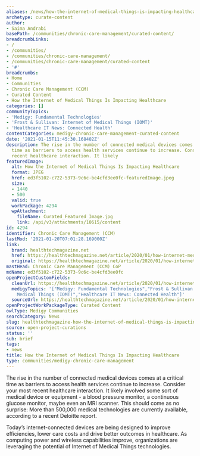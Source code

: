 ```yaml
---
aliases: /news/how-the-internet-of-medical-things-is-impacting-healthcare
archetype: curate-content
author:
- Saima Andrabi
basePath: /communities/chronic-care-management/curated-content/
breadcrumbLinks:
- /
- /communities/
- /communities/chronic-care-management/
- /communities/chronic-care-management/curated-content
- '#'
breadcrumbs:
- Home
- Communities
- Chronic Care Management (CCM)
- Curated Content
- How the Internet of Medical Things Is Impacting Healthcare
categories: []
communityTopics:
- 'Medigy: Fundamental Technologies'
- 'Frost & Sullivan: Internet of Medical Things (IOMT)'
- 'Healthcare IT News: Connected Health'
contentCategories: medigy-chronic-care-management-curated-content
date: '2021-01-15T11:45:30.168402Z'
description: The rise in the number of connected medical devices comes at a critical
  time as barriers to access health services continue to increase. Consider your most
  recent healthcare interaction. It likely
featuredImage:
  alt: How the Internet of Medical Things Is Impacting Healthcare
  format: JPEG
  href: ed3f5102-c722-5373-9c6c-be4cfd3ee0fc-featuredImage.jpeg
  size:
  - 1440
  - 500
  valid: true
  workPackage: 4294
  wpAttachment:
    fileName: Curated_Featured_Image.jpg
    link: /api/v3/attachments/10615/content
id: 4294
identifier: Chronic Care Management (CCM)
lastMod: '2021-01-20T07:01:28.169000Z'
link:
  brand: healthtechmagazine.net
  href: https://healthtechmagazine.net/article/2020/01/how-internet-medical-things-impacting-healthcare-perfcon
  original: https://healthtechmagazine.net/article/2020/01/how-internet-medical-things-impacting-healthcare-perfcon
mastHead: Chronic Care Management (CCM) CoP
mdName: ed3f5102-c722-5373-9c6c-be4cfd3ee0fc
openProjectCustomFields:
  cleanUrl: https://healthtechmagazine.net/article/2020/01/how-internet-medical-things-impacting-healthcare-perfcon
  medigyTopics: '["Medigy: Fundamental Technologies","Frost & Sullivan: Internet of
    Medical Things (IOMT)","Healthcare IT News: Connected Health"]'
  sourceUrl: https://healthtechmagazine.net/article/2020/01/how-internet-medical-things-impacting-healthcare-perfcon
openProjectWorkPackageType: Curated Content
owlType: Medigy Communities
searchCategory: News
slug: healthtechmagazine-how-the-internet-of-medical-things-is-impacting-healthcare
source: open-project-curations
status: ''
sub: brief
tags:
- news
title: How the Internet of Medical Things Is Impacting Healthcare
type: communities/medigy-chronic-care-management
---
```


<p>The rise in the number of connected medical devices comes at a critical time as barriers to access health services continue to increase. Consider your most recent healthcare interaction. It likely involved some sort of medical device or equipment - a blood pressure monitor, a continuous glucose monitor, maybe even an MRI scanner. This should come as no surprise: More than 500,000 medical technologies are currently available, according to a recent Deloitte report.</p><p>Today’s internet-connected devices are being designed to improve efficiencies, lower care costs and drive better outcomes in healthcare. As computing power and wireless capabilities improve, organizations are leveraging the potential of Internet of Medical Things technologies.</p>